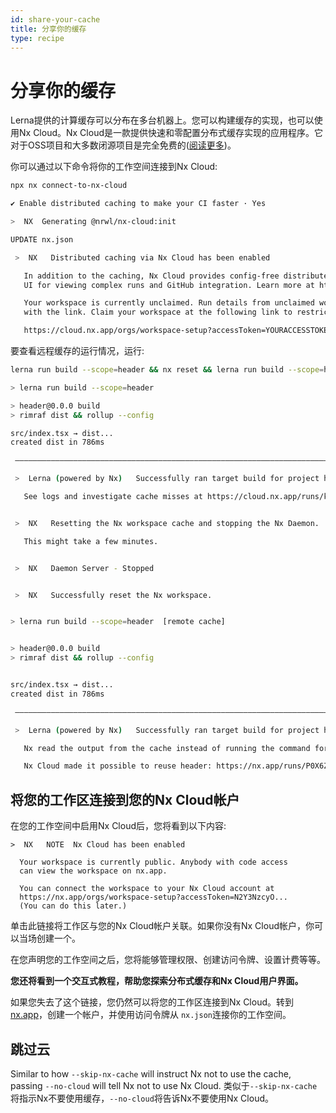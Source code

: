 ```yaml
---
id: share-your-cache
title: 分享你的缓存
type: recipe
---
```


# 分享你的缓存

Lerna提供的计算缓存可以分布在多台机器上。您可以构建缓存的实现，也可以使用Nx Cloud。Nx Cloud是一款提供快速和零配置分布式缓存实现的应用程序。它对于OSS项目和大多数闭源项目是完全免费的([阅读更多](https://dev.to/nrwl/more-time-saved-for-free-with-nx-cloud-4a2j))。

你可以通过以下命令将你的工作空间连接到Nx Cloud:

```bash
npx nx connect-to-nx-cloud
```

```bash title="Terminal Output"
✔ Enable distributed caching to make your CI faster · Yes

>  NX  Generating @nrwl/nx-cloud:init

UPDATE nx.json

 >  NX   Distributed caching via Nx Cloud has been enabled

   In addition to the caching, Nx Cloud provides config-free distributed execution,
   UI for viewing complex runs and GitHub integration. Learn more at https://nx.app

   Your workspace is currently unclaimed. Run details from unclaimed workspaces can be viewed on cloud.nx.app by anyone
   with the link. Claim your workspace at the following link to restrict access.

   https://cloud.nx.app/orgs/workspace-setup?accessToken=YOURACCESSTOKEN
```

要查看远程缓存的运行情况，运行:

```bash
lerna run build --scope=header && nx reset && lerna run build --scope=header
```

```bash title="Terminal Output"
> lerna run build --scope=header

> header@0.0.0 build
> rimraf dist && rollup --config

src/index.tsx → dist...
created dist in 786ms

 —————————————————————————————————————————————————————————————————————————————————————————————————————————————————————————

 >  Lerna (powered by Nx)   Successfully ran target build for project header (2s)

   See logs and investigate cache misses at https://cloud.nx.app/runs/k0HDHACpL8


 >  NX   Resetting the Nx workspace cache and stopping the Nx Daemon.

   This might take a few minutes.


 >  NX   Daemon Server - Stopped


 >  NX   Successfully reset the Nx workspace.


> lerna run build --scope=header  [remote cache]


> header@0.0.0 build
> rimraf dist && rollup --config


src/index.tsx → dist...
created dist in 786ms

 —————————————————————————————————————————————————————————————————————————————————————————————————————————————————————————

 >  Lerna (powered by Nx)   Successfully ran target build for project header (664ms)

   Nx read the output from the cache instead of running the command for 1 out of 1 tasks.

   Nx Cloud made it possible to reuse header: https://nx.app/runs/P0X6ZGTkqZ
```

## 将您的工作区连接到您的Nx Cloud帐户

在您的工作空间中启用Nx Cloud后，您将看到以下内容:

```shell
>  NX   NOTE  Nx Cloud has been enabled

  Your workspace is currently public. Anybody with code access
  can view the workspace on nx.app.

  You can connect the workspace to your Nx Cloud account at
  https://nx.app/orgs/workspace-setup?accessToken=N2Y3NzcyO...
  (You can do this later.)
```

单击此链接将工作区与您的Nx Cloud帐户关联。如果你没有Nx Cloud帐户，你可以当场创建一个。

在您声明您的工作空间之后，您将能够管理权限、创建访问令牌、设置计费等等。

**您还将看到一个交互式教程，帮助您探索分布式缓存和Nx Cloud用户界面。**

如果您失去了这个链接，您仍然可以将您的工作区连接到Nx Cloud。转到[nx.app](https://nx.app)，创建一个帐户，并使用访问令牌从 `nx.json`连接你的工作空间。

## 跳过云

Similar to how `--skip-nx-cache` will instruct Nx not to use the cache, passing `--no-cloud` will tell Nx not to use Nx
Cloud.
类似于`--skip-nx-cache`将指示Nx不要使用缓存，`--no-cloud`将告诉Nx不要使用Nx Cloud。
